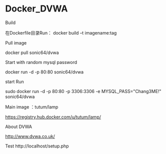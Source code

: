 # Docker_DVWA

Build

在Dockerfile目录Run： docker build –t imagename:tag



Pull image 

docker pull sonic64/dvwa



Start with random mysql password 

docker run -d -p 80:80 sonic64/dvwa



start Run 

sudo docker run -d -p 80:80 -p 3306:3306 -e MYSQL_PASS="Chang3ME!" sonic64/dvwa




Main image ：tutum/lamp 

https://registry.hub.docker.com/u/tutum/lamp/




About DVWA 

http://www.dvwa.co.uk/

Test
http://localhost/setup.php
